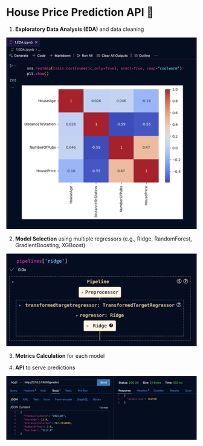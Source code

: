 # House Price Prediction API 🚀

1. **Exploratory Data Analysis (EDA)** and data cleaning

![EDA screenshot](img/eda.png "EDA Overview")

2. **Model Selection** using multiple regressors (e.g., Ridge, RandomForest, GradientBoosting, XGBoost)

![Model screenshot](img/pipeline.png "Modeling Overview")

3. **Metrics Calculation** for each model

4. **API** to serve predictions

![API screenshot](img/api.png "API Serving")
